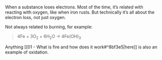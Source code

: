 When a substance loses electrons. Most of the time, it’s related with reacting with oxygen, like when iron rusts. But technically it’s all about the electron loss, not just oxygen.

Not always related to burning, for example:

> 4Fe + 3O<sub>2</sub>​ + 6H<sub>2</sub>​O → 4Fe(OH)<sub>3</sub>​

Anything [[01 - What is fire and how does it work#^8bf3e5|here]] is also an example of oxidation.

